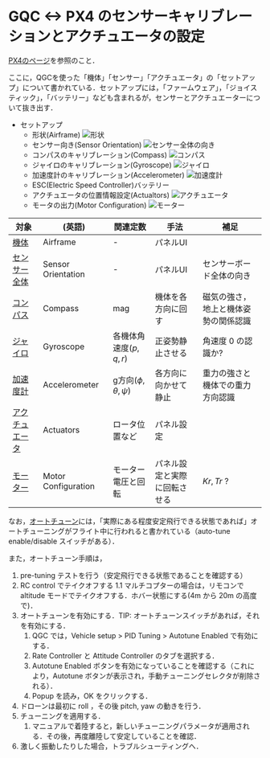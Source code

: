 # GQC <-> PX4 のセンサーキャリブレーションとアクチュエータの設定

[PX4のページ](https://docs.px4.io/main/en/config/)を参照のこと．

ここに，QGCを使った「機体」「センサー」「アクチュエータ」の「セットアップ」について書かれている．セットアップには，「ファームウェア」，「ジョイスティック」，「バッテリー」なども含まれるが，センサーとアクチュエーターについて抜き出す．

- セットアップ
    - 形状(Airframe)
       ![形状](https://docs.px4.io/main/assets/img/airframe_px4.3c810c47.jpg)
    - センサー向き(Sensor Orientation)
        ![センサー全体の向き](https://docs.px4.io/main/assets/img/yaw_rotation.c0ff8b97.png)
    - コンパスのキャリブレーション(Compass)
        ![コンパス](https://docs.px4.io/main/assets/img/sensor_compass_calibrate_px4.a111cc6c.jpg)
    - ジャイロのキャリブレーション(Gyroscope)
        ![ジャイロ](https://docs.px4.io/main/assets/img/gyroscope_calibrate_progress_px4.67d944fd.jpg)
    - 加速度計のキャリブレーション(Accelerometer)
        ![加速度計](https://docs.px4.io/main/assets/img/accelerometer_positions_px4.94b81dab.jpg)
    - ESC(Electric Speed Controller)バッテリー
    - アクチュエータの位置情報設定(Actualtors)
        ![アクチュエータ](https://docs.px4.io/main/assets/img/qgc_actuators_mc_aux.d310bb18.png)
    - モータの出力(Motor Configuration)
        ![モーター](https://docs.px4.io/main/assets/img/identify_motors_in_progress.5ba3f3bb.png)
    


|対象 |(英語) | 関連定数 | 手法|補足|
|-----|----- |--------------|---------|----|
|[機体](https://docs.px4.io/main/assets/img/airframe_px4.3c810c47.jpg)  | Airframe | - | パネルUI ||
|[センサー全体](https://docs.px4.io/main/assets/img/yaw_rotation.c0ff8b97.png) | Sensor Orientation | - | パネルUI |センサーボード全体の向き|
|[コンパス](https://docs.px4.io/main/assets/img/sensor_compass_calibrate_px4.a111cc6c.jpg) | Compass | mag | 機体を各方向に回す |磁気の強さ，地上と機体姿勢の関係認識 |
|[ジャイロ](https://docs.px4.io/main/assets/img/gyroscope_calibrate_progress_px4.67d944fd.jpg) | Gyroscope | 各機体角速度($p,q,r$) | 正姿勢静止させる |角速度 $0$ の認識か?|
|[加速度計](https://docs.px4.io/main/assets/img/accelerometer_positions_px4.94b81dab.jpg) | Accelerometer | g方向($\phi,\theta,\psi$) | 各方向に向かせて静止 |重力の強さと機体での重力方向認識|
|[アクチュエータ](https://docs.px4.io/main/assets/img/qgc_actuators_mc_aux.d310bb18.png) | Actuators | ロータ位置など| パネル設定 | |
|[モーター](https://docs.px4.io/main/assets/img/identify_motors_in_progress.5ba3f3bb.png) | Motor Configuration | モーター電圧と回転 | パネル設定と実際に回転させる | $Kr, Tr$ ? |


なお，[オートチューン](https://docs.px4.io/main/en/config/autotune.html)には，「実際にある程度安定飛行できる状態であれば」オートチューニングがフライト中に行われると書かれている（auto-tune enable/disable スイッチがある）．

また，オートチューン手順は，

1. pre-tuning テストを行う（安定飛行できる状態であることを確認する）
1. RC control でテイクオフする
 1.1 マルチコプターの場合は，リモコンで altitude モードでテイクオフする．ホバー状態にする(4m から 20m の高度で)．
1. オートチューンを有効にする．TIP: オートチューンスイッチがあれば，それを有効にする．
    1. QGC では，Vehicle setup > PID Tuning > Autotune Enabled で有効にする．
    1. Rate Controller と Attitude Controller のタブを選択する．
    1. Autotune Enabled ボタンを有効になっていることを確認する（これにより，Autotune ボタンが表示され，手動チューニングセレクタが削除される）．
    1. Popup を読み，OK をクリックする．
1. ドローンは最初に roll ，その後 pitch, yaw の動きを行う．
1. チューニングを適用する．
    1. マニュアルで着陸すると，新しいチューニングパラメータが適用される．その後，再度離陸して安定していることを確認．
1. 激しく振動したりした場合，トラブルシューティングへ．
